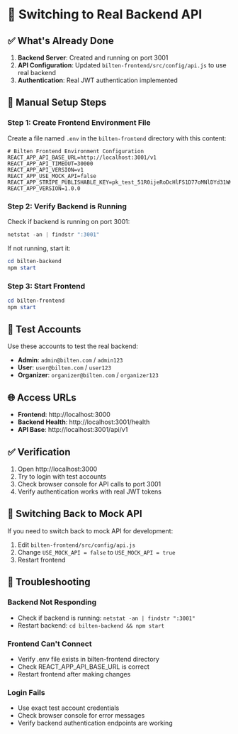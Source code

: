 # 🔄 Switching to Real Backend API

## ✅ What's Already Done

1. **Backend Server**: Created and running on port 3001
2. **API Configuration**: Updated `bilten-frontend/src/config/api.js` to use real backend
3. **Authentication**: Real JWT authentication implemented

## 🔧 Manual Setup Steps

### Step 1: Create Frontend Environment File

Create a file named `.env` in the `bilten-frontend` directory with this content:

```env
# Bilten Frontend Environment Configuration
REACT_APP_API_BASE_URL=http://localhost:3001/v1
REACT_APP_API_TIMEOUT=30000
REACT_APP_API_VERSION=v1
REACT_APP_USE_MOCK_API=false
REACT_APP_STRIPE_PUBLISHABLE_KEY=pk_test_51R0ijeRoDcHlFS1D77oMNlDYd31WKJWGXYcHrKn6tyrhGils5JcH86i4rPCLrxRqu2ZWgxYHvODMuX7RE0i27tUk006RyIdbDN
REACT_APP_VERSION=1.0.0
```

### Step 2: Verify Backend is Running

Check if backend is running on port 3001:
```powershell
netstat -an | findstr ":3001"
```

If not running, start it:
```powershell
cd bilten-backend
npm start
```

### Step 3: Start Frontend

```powershell
cd bilten-frontend
npm start
```

## 🔐 Test Accounts

Use these accounts to test the real backend:

- **Admin**: `admin@bilten.com` / `admin123`
- **User**: `user@bilten.com` / `user123`
- **Organizer**: `organizer@bilten.com` / `organizer123`

## 🌐 Access URLs

- **Frontend**: http://localhost:3000
- **Backend Health**: http://localhost:3001/health
- **API Base**: http://localhost:3001/api/v1

## ✅ Verification

1. Open http://localhost:3000
2. Try to login with test accounts
3. Check browser console for API calls to port 3001
4. Verify authentication works with real JWT tokens

## 🔄 Switching Back to Mock API

If you need to switch back to mock API for development:

1. Edit `bilten-frontend/src/config/api.js`
2. Change `USE_MOCK_API = false` to `USE_MOCK_API = true`
3. Restart frontend

## 🚨 Troubleshooting

### Backend Not Responding
- Check if backend is running: `netstat -an | findstr ":3001"`
- Restart backend: `cd bilten-backend && npm start`

### Frontend Can't Connect
- Verify .env file exists in bilten-frontend directory
- Check REACT_APP_API_BASE_URL is correct
- Restart frontend after making changes

### Login Fails
- Use exact test account credentials
- Check browser console for error messages
- Verify backend authentication endpoints are working
